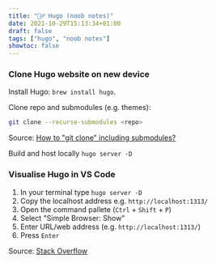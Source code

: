 ```yaml
---
title: "🤷‍♂️ Hugo (noob notes)"
date: 2021-10-29T15:13:34+01:00
draft: false
tags: ["hugo", "noob notes"]
showtoc: false
---
```


### Clone Hugo website on new device

Install Hugo: `brew install hugo`.

Clone repo and submodules (e.g. themes):

```bash
git clone --recurse-submodules <repo>
```

Source: [How to "git clone" including submodules?](https://stackoverflow.com/questions/3796927/how-to-git-clone-including-submodules)

Build and host locally `hugo server -D`

### Visualise Hugo in VS Code

1. In your terminal type `hugo server -D`
2. Copy the localhost address e.g. `http://localhost:1313/`
3. Open the command pallete (`Ctrl` + `Shift` + `P`)
4. Select "Simple Browser: Show"
5. Enter URL/web address (e.g. `http://localhost:1313/`)
6. Press `Enter`

Source: [Stack Overflow](https://stackoverflow.com/a/68539272)